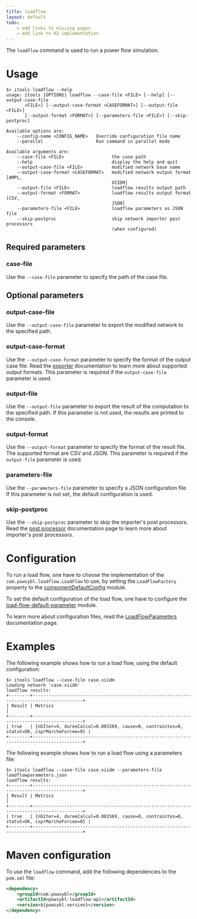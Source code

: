 ```yaml
---
title: loadflow
layout: default
todo:
    - add links to missing pages
    - add link to H2 implementation
---
```


The `loadflow` command is used to run a power flow simulation.

# Usage
```shell
$> itools loadflow --help
usage: itools [OPTIONS] loadflow --case-file <FILE> [--help] [--output-case-file
       <FILE>] [--output-case-format <CASEFORMAT>] [--output-file <FILE>]
       [--output-format <FORMAT>] [--parameters-file <FILE>] [--skip-postproc]

Available options are:
    --config-name <CONFIG_NAME>   Override configuration file name
    --parallel                    Run command in parallel mode

Available arguments are:
    --case-file <FILE>                  the case path
    --help                              display the help and quit
    --output-case-file <FILE>           modified network base name
    --output-case-format <CASEFORMAT>   modified network output format [AMPL,
                                        XIIDM]
    --output-file <FILE>                loadflow results output path
    --output-format <FORMAT>            loadflow results output format [CSV,
                                        JSON]
    --parameters-file <FILE>            loadflow parameters as JSON file
    --skip-postproc                     skip network importer post processors
                                        (when configured)
```

## Required parameters

### case-file
Use the `--case-file` parameter to specify the path of the case file.

## Optional parameters

### output-case-file
Use the `--output-case-file` parameter to export the modified network to the specified path.

### output-case-format
Use the `--output-case-format` parameter to specify the format of the output case file. Read the [exporter](../iidm/exporter/index.md)
documentation to learn more about supported output formats. This parameter is required if the `output-case-file` parameter
is used.

### output-file
Use the `--output-file` parameter to export the result of the computation to the specified path. If this parameter is not
used, the results are printed to the console.

### output-format
Use the `--output-format` parameter to specify the format of the result file. The supported format are CSV and JSON. This
parameter is required if the `output-file` parameter is used.

### parameters-file
Use the `--parameters-file` parameter to specify a JSON configuration file. If this parameter is not set, the default
configuration is used.

### skip-postproc
Use the `--skip-postproc` parameter to skip the importer's post processors. Read the [post processor](../iidm/importer/post-processor/index.md)
documentation page to learn more about importer's post processors.

# Configuration
To run a load flow, one have to choose the implementation of the `com.powsybl.loadflow.LoadFlow` to use, by setting the
`LoadFlowFactory` property to the [componentDefaultConfig](../configuration/modules/componentDefaultConfig.md) module.

To set the default configuration of the load flow, one have to configure the
[load-flow-default-parameter](../configuration/modules/load-flow-default-parameter.md) module.

To learn more about configuration files, read the [LoadFlowParameters](../configuration/parameters/LoadFlowParameters.md) documentation
page.

# Examples
The following example shows how to run a load flow, using the default configuration:
```shell
$> itools loadflow --case-file case.xiidm
Loading network 'case.xiidm'
loadflow results:
+--------+-----------------------------------------------------------------------------------------+
| Result | Metrics                                                                                 |
+--------+-----------------------------------------------------------------------------------------+
| true   | {nbIter=4, dureeCalcul=0.001569, cause=0, contraintes=0, statut=OK, csprMarcheForcee=0} |
+--------+-----------------------------------------------------------------------------------------+
```

The following example shows how to run a load flow using a parameters file:
```shell
$> itools loadflow --case-file case.xiidm --parameters-file loadflowparameters.json
loadflow results:
+--------+-----------------------------------------------------------------------------------------+
| Result | Metrics                                                                                 |
+--------+-----------------------------------------------------------------------------------------+
| true   | {nbIter=4, dureeCalcul=0.001569, cause=0, contraintes=0, statut=OK, csprMarcheForcee=0} |
+--------+-----------------------------------------------------------------------------------------+
```

# Maven configuration
To use the `loadflow` command, add the following dependencies to the `pom.xml` file:
```xml
<dependency>
    <groupId>com.powsybl</groupId>
    <artifactId>powsybl-loadflow-api</artifactId>
    <version>${powsybl.version}</version>
</dependency>
```
